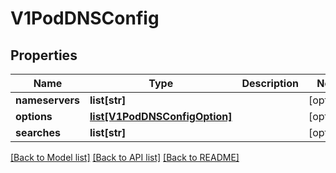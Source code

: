 # V1PodDNSConfig

## Properties
Name | Type | Description | Notes
------------ | ------------- | ------------- | -------------
**nameservers** | **list[str]** |  | [optional] 
**options** | [**list[V1PodDNSConfigOption]**](V1PodDNSConfigOption.md) |  | [optional] 
**searches** | **list[str]** |  | [optional] 

[[Back to Model list]](../README.md#documentation-for-models) [[Back to API list]](../README.md#documentation-for-api-endpoints) [[Back to README]](../README.md)


